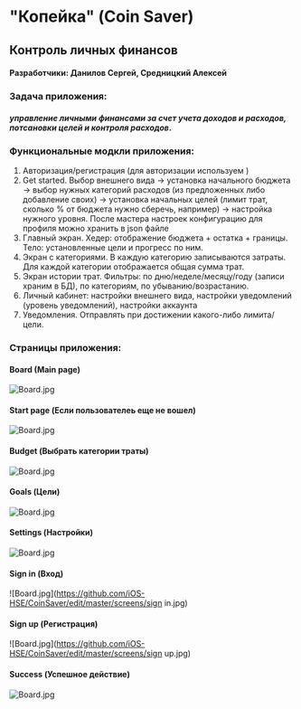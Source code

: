 # "Копейка" (Coin Saver)
## Контроль личных финансов
#### Разработчики: Данилов Сергей, Средницкий Алексей

### Задача приложения:
#### *управление личными финансами за счет учета доходов и расходов, потсановки целей и контроля расходов*.

### Функциональные модкли приложения:

1.	Авторизация/регистрация (для авторизации используем )
2.	Get started. Выбор внешнего вида -> установка начального бюджета -> выбор нужных категорий расходов (из предложенных либо добавление своих) -> установка начальных целей (лимит трат, сколько % от бюджета нужно сберечь, например) -> настройка нужного уровня. После мастера настроек конфигурацию для профиля можно хранить в json файле
3.	Главный экран. Хедер: отображение бюджета + остатка + границы. Тело: установленные цели и прогресс по ним.
4.	Экран с категориями. В каждую категорию записываются затраты. Для каждой категории отображается общая сумма трат.
5.	Экран истории трат. Фильтры: по дню/неделе/месяцу/году (записи храним в БД), по категориям, по убыванию/возрастанию.   
6.	Личный кабинет: настройки внешнего вида, настройки уведомлений (уровень уведомлений), настройки аккаунта
7.	Уведомления. Отправлять при достижении какого-либо лимита/цели.

### Страницы приложения:

#### Board (Main page)
![Board.jpg](https://github.com/iOS-HSE/CoinSaver/edit/master/screens/board.jpg)
#### Start page (Если пользователеь еще не вошел)
![Board.jpg](https://github.com/iOS-HSE/CoinSaver/edit/master/screens/start.jpg)
#### Budget (Выбрать категории траты)
![Board.jpg](https://github.com/iOS-HSE/CoinSaver/edit/master/screens/budget.jpg)
#### Goals (Цели)
![Board.jpg](https://github.com/iOS-HSE/CoinSaver/edit/master/screens/goals.jpg)
#### Settings (Настройки)
![Board.jpg](https://github.com/iOS-HSE/CoinSaver/edit/master/screens/settings.jpg)
#### Sign in (Вход)
![Board.jpg](https://github.com/iOS-HSE/CoinSaver/edit/master/screens/sign in.jpg)
#### Sign up (Регистрация)
![Board.jpg](https://github.com/iOS-HSE/CoinSaver/edit/master/screens/sign up.jpg)
#### Success (Успешное действие)
![Board.jpg](https://github.com/iOS-HSE/CoinSaver/edit/master/screens/success.jpg)


